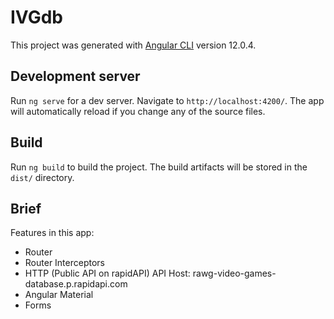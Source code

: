 # IVGdb

This project was generated with [Angular CLI](https://github.com/angular/angular-cli) version 12.0.4.

## Development server

Run `ng serve` for a dev server. Navigate to `http://localhost:4200/`. The app will automatically reload if you change any of the source files.

## Build

Run `ng build` to build the project. The build artifacts will be stored in the `dist/` directory.

## Brief 

Features in this app:
- Router
- Router Interceptors
- HTTP (Public API on rapidAPI) API Host: rawg-video-games-database.p.rapidapi.com
- Angular Material
- Forms
